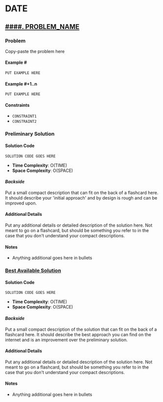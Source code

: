 # DATE

## [####. PROBLEM_NAME](PROBLEM_URL)
### Problem
Copy-paste the problem here

#### Example \#
```
PUT EXAMPLE HERE
```

#### Example \#+1..n
```
PUT EXAMPLE HERE
```

#### Constraints
- `CONSTRAINT1`
- `CONSTRAINT2`

### Preliminary Solution

#### Solution Code
```
SOLUTION CODE GOES HERE
```
- __Time Complexity__: O(TIME)
- __Space Complexity__: O(SPACE)

#### _Backside_
Put a small compact description that can fit on the back of a flashcard here. It should describe your 'initial approach' and by design is rough and can be improved upon.

#### Additional Details
Put any additional details or detailed description of the solution here. Not meant to go on a flashcard, but should be something you refer to in the case that you don't understand your compact descriptions.

#### Notes
- Anything additional goes here in bullets

### [Best Available Solution](SOLUTION_LINK)

#### Solution Code
```
SOLUTION CODE GOES HERE
```
- __Time Complexity__: O(TIME)
- __Space Complexity__: O(SPACE)

#### _Backside_
Put a small compact description of the solution that can fit on the back of a flashcard here. It should describe the best approach you can find on the internet and is an improvement over the preliminary solution. 

#### Additional Details
Put any additional details or detailed description of the solution here. Not meant to go on a flashcard, but should be something you refer to in the case that you don't understand your compact descriptions.

#### Notes
- Anything additional goes here in bullets
